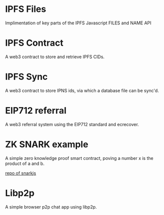 # IPFS Files

Implimentation of key parts of the IPFS Javascript FILES and NAME API

# IPFS Contract

A web3 contract to store and retrieve IPFS CIDs.

# IPFS Sync

A web3 contract to store IPNS ids, via which a database file can be sync'd.

# EIP712 referral

A web3 referral system using the EIP712 standard and ecrecover.

# ZK SNARK example

A simple zero knowledge proof smart contract, poving a number x is the product of a and b.

[repo of snarkjs](https://github.com/iden3/snarkjs)

# Libp2p

A simple browser p2p chat app using libp2p.

